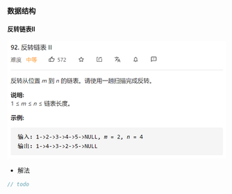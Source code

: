 ### 数据结构


#### 反转链表II
![reverseBetween](/images/Arithmetic/reverseBetween.PNG)


* 解法


```java
// todo
```
